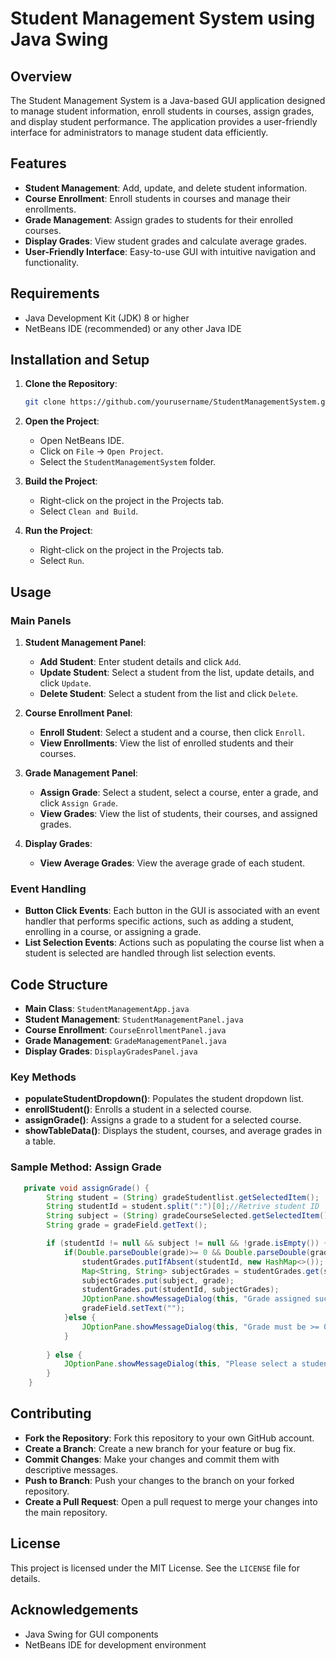 # Student Management System using Java Swing

## Overview

The Student Management System is a Java-based GUI application designed to manage student information, enroll students in courses, assign grades, and display student performance. The application provides a user-friendly interface for administrators to manage student data efficiently.

## Features

- **Student Management**: Add, update, and delete student information.
- **Course Enrollment**: Enroll students in courses and manage their enrollments.
- **Grade Management**: Assign grades to students for their enrolled courses.
- **Display Grades**: View student grades and calculate average grades.
- **User-Friendly Interface**: Easy-to-use GUI with intuitive navigation and functionality.

## Requirements

- Java Development Kit (JDK) 8 or higher
- NetBeans IDE (recommended) or any other Java IDE

## Installation and Setup

1. **Clone the Repository**: 
   ```sh
   git clone https://github.com/yourusername/StudentManagementSystem.git
   ```

2. **Open the Project**:
   - Open NetBeans IDE.
   - Click on `File` -> `Open Project`.
   - Select the `StudentManagementSystem` folder.

3. **Build the Project**:
   - Right-click on the project in the Projects tab.
   - Select `Clean and Build`.

4. **Run the Project**:
   - Right-click on the project in the Projects tab.
   - Select `Run`.

## Usage

### Main Panels

1. **Student Management Panel**:
   - **Add Student**: Enter student details and click `Add`.
   - **Update Student**: Select a student from the list, update details, and click `Update`.
   - **Delete Student**: Select a student from the list and click `Delete`.

2. **Course Enrollment Panel**:
   - **Enroll Student**: Select a student and a course, then click `Enroll`.
   - **View Enrollments**: View the list of enrolled students and their courses.

3. **Grade Management Panel**:
   - **Assign Grade**: Select a student, select a course, enter a grade, and click `Assign Grade`.
   - **View Grades**: View the list of students, their courses, and assigned grades.

4. **Display Grades**:
   - **View Average Grades**: View the average grade of each student.

### Event Handling

- **Button Click Events**: Each button in the GUI is associated with an event handler that performs specific actions, such as adding a student, enrolling in a course, or assigning a grade.
- **List Selection Events**: Actions such as populating the course list when a student is selected are handled through list selection events.

## Code Structure

- **Main Class**: `StudentManagementApp.java`
- **Student Management**: `StudentManagementPanel.java`
- **Course Enrollment**: `CourseEnrollmentPanel.java`
- **Grade Management**: `GradeManagementPanel.java`
- **Display Grades**: `DisplayGradesPanel.java`

### Key Methods

- **populateStudentDropdown()**: Populates the student dropdown list.
- **enrollStudent()**: Enrolls a student in a selected course.
- **assignGrade()**: Assigns a grade to a student for a selected course.
- **showTableData()**: Displays the student, courses, and average grades in a table.

### Sample Method: Assign Grade

```java
   private void assignGrade() {
        String student = (String) gradeStudentlist.getSelectedItem();
        String studentId = student.split(":")[0];//Retrive student ID
        String subject = (String) gradeCourseSelected.getSelectedItem();
        String grade = gradeField.getText();

        if (studentId != null && subject != null && !grade.isEmpty()) {            
            if(Double.parseDouble(grade)>= 0 && Double.parseDouble(grade) <= 4.0) {
                studentGrades.putIfAbsent(studentId, new HashMap<>());
                Map<String, String> subjectGrades = studentGrades.get(studentId);
                subjectGrades.put(subject, grade);
                studentGrades.put(studentId, subjectGrades);
                JOptionPane.showMessageDialog(this, "Grade assigned successfully!");
                gradeField.setText("");
            }else {
                JOptionPane.showMessageDialog(this, "Grade must be >= 0 or <=4.0");
            }
            
        } else {
            JOptionPane.showMessageDialog(this, "Please select a student, subject and enter a grade.");
        }
    }
```

## Contributing

- **Fork the Repository**: Fork this repository to your own GitHub account.
- **Create a Branch**: Create a new branch for your feature or bug fix.
- **Commit Changes**: Make your changes and commit them with descriptive messages.
- **Push to Branch**: Push your changes to the branch on your forked repository.
- **Create a Pull Request**: Open a pull request to merge your changes into the main repository.

## License

This project is licensed under the MIT License. See the `LICENSE` file for details.

## Acknowledgements

- Java Swing for GUI components
- NetBeans IDE for development environment
